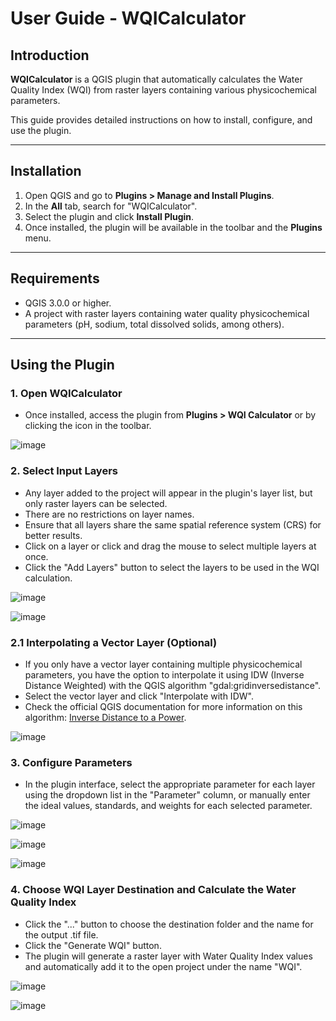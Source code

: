 # User Guide - WQICalculator

## Introduction
**WQICalculator** is a QGIS plugin that automatically calculates the Water Quality Index (WQI) from raster layers containing various physicochemical parameters. 

This guide provides detailed instructions on how to install, configure, and use the plugin.

---

## Installation
1. Open QGIS and go to **Plugins > Manage and Install Plugins**.
2. In the **All** tab, search for "WQICalculator".
3. Select the plugin and click **Install Plugin**.
4. Once installed, the plugin will be available in the toolbar and the **Plugins** menu.

---

## Requirements
- QGIS 3.0.0 or higher.
- A project with raster layers containing water quality physicochemical parameters (pH, sodium, total dissolved solids, among others).

---

## Using the Plugin

### 1. Open WQICalculator
- Once installed, access the plugin from **Plugins > WQI Calculator** or by clicking the icon in the toolbar.

![image](https://github.com/user-attachments/assets/0ee168ad-a0b4-49a3-ae1f-3ddc657756a7)

### 2. Select Input Layers
- Any layer added to the project will appear in the plugin's layer list, but only raster layers can be selected.
- There are no restrictions on layer names.
- Ensure that all layers share the same spatial reference system (CRS) for better results.
- Click on a layer or click and drag the mouse to select multiple layers at once.
- Click the "Add Layers" button to select the layers to be used in the WQI calculation.

![image](https://github.com/user-attachments/assets/f0cf9a8a-e93f-41fa-93ef-fc877c43830c)

![image](https://github.com/user-attachments/assets/0c253747-0cf1-4cdc-a147-9dc32b253379)

### 2.1 Interpolating a Vector Layer (Optional)
- If you only have a vector layer containing multiple physicochemical parameters, you have the option to interpolate it using IDW (Inverse Distance Weighted) with the QGIS algorithm "gdal:gridinversedistance".
- Select the vector layer and click "Interpolate with IDW".
- Check the official QGIS documentation for more information on this algorithm: [Inverse Distance to a Power](https://docs.qgis.org/3.34/en/docs/user_manual/processing_algs/gdal/rasteranalysis.html#grid-inverse-distance-to-a-power).

![image](https://github.com/user-attachments/assets/61d84d99-50bc-410d-9edc-4220dda0c004)

### 3. Configure Parameters
- In the plugin interface, select the appropriate parameter for each layer using the dropdown list in the "Parameter" column, or manually enter the ideal values, standards, and weights for each selected parameter.

![image](https://github.com/user-attachments/assets/665288c9-dcbf-4446-be32-53bce180470d)

![image](https://github.com/user-attachments/assets/dc798006-3b4f-4ea7-97d8-ddc26cfd3979)

![image](https://github.com/user-attachments/assets/5b2866db-6d1f-430e-b397-d0f9eeff52fb)

### 4. Choose WQI Layer Destination and Calculate the Water Quality Index
- Click the "..." button to choose the destination folder and the name for the output .tif file.
- Click the "Generate WQI" button.
- The plugin will generate a raster layer with Water Quality Index values and automatically add it to the open project under the name "WQI".

![image](https://github.com/user-attachments/assets/d208fa0d-31b5-44e0-a93e-5771e751aa07)

![image](https://github.com/user-attachments/assets/79df9a90-73b4-4559-8c50-4be5b0e11517)

